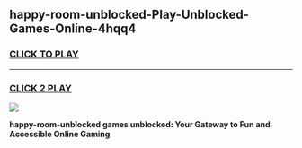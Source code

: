 
## happy-room-unblocked-Play-Unblocked-Games-Online-4hqq4
<h3>
<a href="https://premium76.site?title=happy-room-unblocked&ref=25A">CLICK TO PLAY</a></h3>
<hr>

<h3>
<a href="https://premium76.site?title=happy-room-unblocked&ref=25A">CLICK 2 PLAY</a>
  
</h3>

<a href="https://premium76.site?title=happy-room-unblocked&ref=25A"><img src="https://clearcache.store/games.png"></a>


**happy-room-unblocked games unblocked: Your Gateway to Fun and Accessible Online Gaming**
